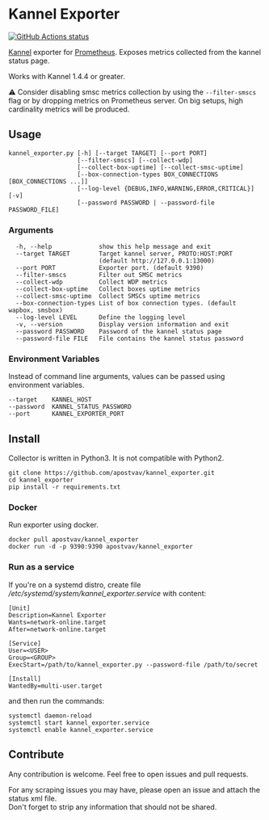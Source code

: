 # Kannel Exporter

<p align="left">
  <a href="https://github.com/apostvav/kannel_exporter"><img alt="GitHub Actions status" src="https://github.com/apostvav/kannel_exporter/workflows/Python%20package/badge.svg"></a>
</p>

[Kannel](http://www.kannel.org) exporter for [Prometheus](https://prometheus.io). Exposes metrics collected from the kannel status page.

Works with Kannel 1.4.4 or greater.

:warning: Consider disabling smsc metrics collection by using the `--filter-smscs` flag or by dropping metrics on Prometheus server. On big setups, high cardinality metrics will be produced.

## Usage
```
kannel_exporter.py [-h] [--target TARGET] [--port PORT]
                   [--filter-smscs] [--collect-wdp]
                   [--collect-box-uptime] [--collect-smsc-uptime]
                   [--box-connection-types BOX_CONNECTIONS [BOX_CONNECTIONS ...]]
                   [--log-level {DEBUG,INFO,WARNING,ERROR,CRITICAL}] [-v]
                   [--password PASSWORD | --password-file PASSWORD_FILE]
```

### Arguments
```
  -h, --help             show this help message and exit
  --target TARGET        Target kannel server, PROTO:HOST:PORT
                         (default http://127.0.0.1:13000)
  --port PORT            Exporter port. (default 9390)
  --filter-smscs         Filter out SMSC metrics
  --collect-wdp          Collect WDP metrics
  --collect-box-uptime   Collect boxes uptime metrics
  --collect-smsc-uptime  Collect SMSCs uptime metrics
  --box-connection-types List of box connection types. (default wapbox, smsbox)
  --log-level LEVEL      Define the logging level
  -v, --version          Display version information and exit
  --password PASSWORD    Password of the kannel status page
  --password-file FILE   File contains the kannel status password
```

### Environment Variables
Instead of command line arguments, values can be passed using environment variables.
```
--target    KANNEL_HOST
--password  KANNEL_STATUS_PASSWORD
--port      KANNEL_EXPORTER_PORT
```

## Install
Collector is written in Python3. It is not compatible with Python2.

```
git clone https://github.com/apostvav/kannel_exporter.git
cd kannel_exporter
pip install -r requirements.txt
```

### Docker
Run exporter using docker.
```
docker pull apostvav/kannel_exporter
docker run -d -p 9390:9390 apostvav/kannel_exporter
```

### Run as a service
If you're on a systemd distro, create file */etc/systemd/system/kannel_exporter.service* with content:
```
[Unit]
Description=Kannel Exporter
Wants=network-online.target
After=network-online.target

[Service]
User=<USER>
Group=<GROUP>
ExecStart=/path/to/kannel_exporter.py --password-file /path/to/secret

[Install]
WantedBy=multi-user.target
```
and then run the commands:
```
systemctl daemon-reload
systemctl start kannel_exporter.service
systemctl enable kannel_exporter.service
```

## Contribute
Any contribution is welcome. Feel free to open issues and pull requests.

For any scraping issues you may have, please open an issue and attach the status xml file.<br />
Don't forget to strip any information that should not  be shared.  
